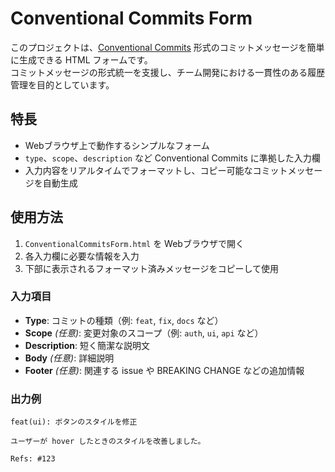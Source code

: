 # Conventional Commits Form

このプロジェクトは、[Conventional Commits](https://www.conventionalcommits.org/ja/v1.0.0/) 形式のコミットメッセージを簡単に生成できる HTML フォームです。  
コミットメッセージの形式統一を支援し、チーム開発における一貫性のある履歴管理を目的としています。

## 特長

- Webブラウザ上で動作するシンプルなフォーム
- `type`、`scope`、`description` など Conventional Commits に準拠した入力欄
- 入力内容をリアルタイムでフォーマットし、コピー可能なコミットメッセージを自動生成


## 使用方法

1. `ConventionalCommitsForm.html` を Webブラウザで開く
2. 各入力欄に必要な情報を入力
3. 下部に表示されるフォーマット済みメッセージをコピーして使用

### 入力項目

- **Type**: コミットの種類（例: `feat`, `fix`, `docs` など）
- **Scope** *(任意)*: 変更対象のスコープ（例: `auth`, `ui`, `api` など）
- **Description**: 短く簡潔な説明文
- **Body** *(任意)*: 詳細説明
- **Footer** *(任意)*: 関連する issue や BREAKING CHANGE などの追加情報

### 出力例

```text
feat(ui): ボタンのスタイルを修正

ユーザーが hover したときのスタイルを改善しました。

Refs: #123
```
